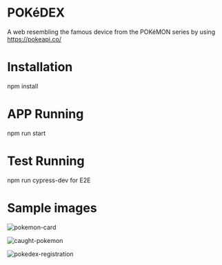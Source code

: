 # POKéDEX
A web resembling the famous device from the POKéMON series by using https://pokeapi.co/

# Installation 

npm install

# APP Running

npm run start

# Test Running

npm run cypress-dev for E2E

# Sample images

![pokemon-card](https://github.com/Sebs5384/pokedex/assets/120617688/a0382f4b-598f-4310-93e9-d4fb93c54ea7)

![caught-pokemon](https://github.com/Sebs5384/pokedex/assets/120617688/6531a83d-b82d-42d5-8d56-e3e8be4b2282)

![pokedex-registration](https://github.com/Sebs5384/pokedex/assets/120617688/d6efe1f7-309f-4d32-b884-c5ddef2df24f)
